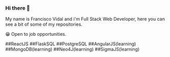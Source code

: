 ### Hi there 👋

My name is Francisco Vidal and i'm Full Stack Web Developer, here you can see a bit of some of my repositories.

😁 Open to job opportunities.

##ReactJS ##FlaskSQL ##PostgreSQL ##AngularJS(learning) ##MongoDB(learning) ##Neo4J(learning) ##SigmaJS(learning)
